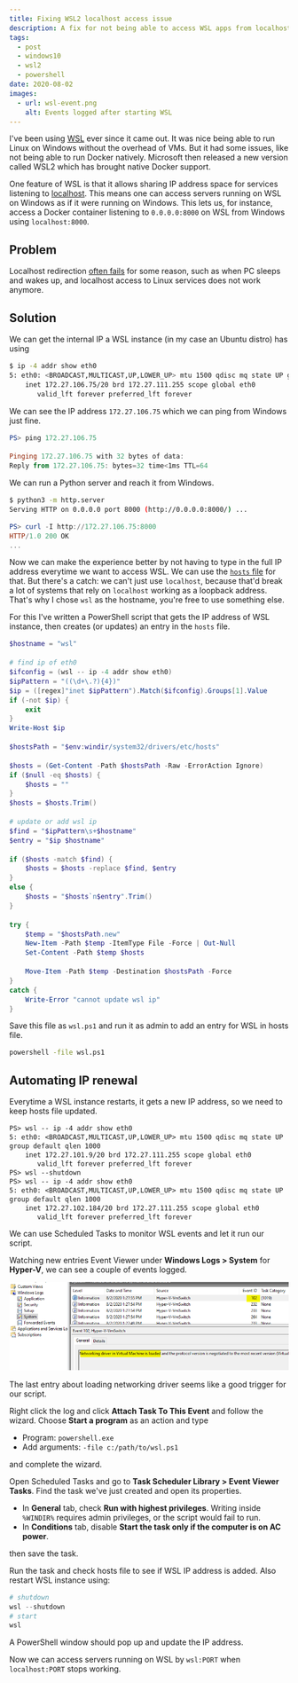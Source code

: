 ```yaml
---
title: Fixing WSL2 localhost access issue
description: A fix for not being able to access WSL apps from localhost
tags:
  - post
  - windows10
  - wsl2
  - powershell
date: 2020-08-02
images:
  - url: wsl-event.png
    alt: Events logged after starting WSL
---
```


I've been using [WSL][wsl] ever since it came out. It was nice being able to run Linux on Windows without the overhead of VMs. But it had some issues, like not being able to run Docker natively. Microsoft then released a new version called WSL2 which has brought native Docker support. 

One feature of WSL is that it allows sharing IP address space for services listening to [localhost][localhost]. This means one can access servers running on WSL on Windows as if it were running on Windows. This lets us, for instance, access a Docker container listening to `0.0.0.0:8000` on WSL from Windows using `localhost:8000`.

## Problem 

Localhost redirection [often fails][issues] for some reason, such as when PC sleeps and wakes up, and localhost access to Linux services does not work anymore.

## Solution

We can get the internal IP a WSL instance (in my case an Ubuntu distro) has using 

```bash
$ ip -4 addr show eth0
5: eth0: <BROADCAST,MULTICAST,UP,LOWER_UP> mtu 1500 qdisc mq state UP group default qlen 1000
    inet 172.27.106.75/20 brd 172.27.111.255 scope global eth0
       valid_lft forever preferred_lft forever
```

We can see the IP address `172.27.106.75` which we can ping from Windows just fine.

```powershell
PS> ping 172.27.106.75

Pinging 172.27.106.75 with 32 bytes of data:
Reply from 172.27.106.75: bytes=32 time<1ms TTL=64
```

We can run a Python server and reach it from Windows.

```bash
$ python3 -m http.server
Serving HTTP on 0.0.0.0 port 8000 (http://0.0.0.0:8000/) ...
```

```powershell
PS> curl -I http://172.27.106.75:8000
HTTP/1.0 200 OK
...
```

Now we can make the experience better by not having to type in the full IP address everytime we want to access WSL. We can use the [`hosts` file][hosts] for that. But there's a catch: we can't just use `localhost`, because that'd break a lot of systems that rely on `localhost` working as a loopback address. That's why I chose `wsl` as the hostname, you're free to use something else.

For this I've written a PowerShell script that gets the IP address of WSL instance, then creates (or updates) an entry in the `hosts` file.


```powershell
$hostname = "wsl"

# find ip of eth0
$ifconfig = (wsl -- ip -4 addr show eth0)
$ipPattern = "((\d+\.?){4})"
$ip = ([regex]"inet $ipPattern").Match($ifconfig).Groups[1].Value
if (-not $ip) {
    exit
}
Write-Host $ip

$hostsPath = "$env:windir/system32/drivers/etc/hosts"

$hosts = (Get-Content -Path $hostsPath -Raw -ErrorAction Ignore)
if ($null -eq $hosts) {
    $hosts = ""
}
$hosts = $hosts.Trim()

# update or add wsl ip
$find = "$ipPattern\s+$hostname"
$entry = "$ip $hostname"

if ($hosts -match $find) {
    $hosts = $hosts -replace $find, $entry
}
else {
    $hosts = "$hosts`n$entry".Trim()
}

try {
    $temp = "$hostsPath.new"
    New-Item -Path $temp -ItemType File -Force | Out-Null
    Set-Content -Path $temp $hosts

    Move-Item -Path $temp -Destination $hostsPath -Force
}
catch {
    Write-Error "cannot update wsl ip"
}
```

Save this file as `wsl.ps1` and run it as admin to add an entry for WSL in hosts file.

```cmd
powershell -file wsl.ps1
```


## Automating IP renewal

Everytime a WSL instance restarts, it gets a new IP address, so we need to keep hosts file updated.


```powershell;lines=3,8
PS> wsl -- ip -4 addr show eth0
5: eth0: <BROADCAST,MULTICAST,UP,LOWER_UP> mtu 1500 qdisc mq state UP group default qlen 1000
    inet 172.27.101.9/20 brd 172.27.111.255 scope global eth0
       valid_lft forever preferred_lft forever
PS> wsl --shutdown
PS> wsl -- ip -4 addr show eth0
5: eth0: <BROADCAST,MULTICAST,UP,LOWER_UP> mtu 1500 qdisc mq state UP group default qlen 1000
    inet 172.27.102.184/20 brd 172.27.111.255 scope global eth0
       valid_lft forever preferred_lft forever
```

We can use Scheduled Tasks to monitor WSL events and let it run our script.

Watching new entries Event Viewer under **Windows Logs > System** for **Hyper-V**, we can see a couple of events logged. 

![](wsl-event.png)

The last entry about loading networking driver seems like a good trigger for our script.

Right click the log and click **Attach Task To This Event** and follow the wizard. Choose **Start a program** as an action and type 

- Program: `powershell.exe`
- Add arguments: `-file c:/path/to/wsl.ps1`

and complete the wizard.

Open Scheduled Tasks and go to **Task Scheduler Library > Event Viewer Tasks**. Find the task we've just created and open its properties.

- In **General** tab, check **Run with highest privileges**. Writing inside `%WINDIR%` requires admin privileges, or the script would fail to run.
- In **Conditions** tab, disable **Start the task only if the computer is on AC power**.

then save the task.

Run the task and check hosts file to see if WSL IP address is added. Also restart WSL instance using:

```powershell
# shutdown
wsl --shutdown
# start
wsl
```
A PowerShell window should pop up and update the IP address.

Now we can access servers running on WSL by `wsl:PORT` when `localhost:PORT` stops working.



[wsl]: https://docs.microsoft.com/en-us/windows/wsl/
[localhost]: https://docs.microsoft.com/en-us/windows/wsl/faq#how-do-i-access-a-port-from-wsl-in-windows
[issues]: https://github.com/microsoft/WSL/issues?q=is%3Aissue+is%3Aopen+localhost
[hosts]: https://en.wikipedia.org/wiki/Hosts_(file)
